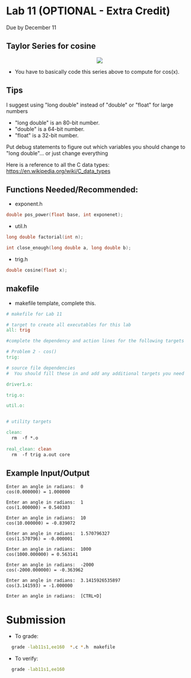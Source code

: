 # Lab 11 (OPTIONAL - Extra Credit)
Due by December 11

## Taylor Series for cosine
<p align="center">
  <img src="https://encrypted-tbn0.gstatic.com/images?q=tbn%3AANd9GcRtLAvb6k6l9-QL7AVBN-Ei1gBXX6ZqsoLfXA&usqp=CAU" />
</p>

- You have to basically code this series above to compute for cos(x).


## Tips
I suggest using "long double" instead of "double" or "float" for large numbers
- "long double" is an 80-bit number.
- "double" is a 64-bit number.
- "float" is a 32-bit number.

Put debug statements to figure out which variables you should change to "long double"... or just change everything

Here is a reference to all the C data types: https://en.wikipedia.org/wiki/C_data_types


## Functions Needed/Recommended:
- exponent.h
```c
double pos_power(float base, int exponenet);
```
- util.h
```c
long double factorial(int n);

int close_enough(long double a, long double b);
```
- trig.h
```c
double cosine(float x);
```


## makefile
- makefile template, complete this.
```makefile
# makefile for Lab 11

# target to create all executables for this lab
all: trig

#complete the dependency and action lines for the following targets

# Problem 2 - cos()
trig: 

# source file dependencies
#  You should fill these in and add any additional targets you need

driver1.o: 

trig.o: 

util.o:


# utility targets

clean:
  rm  -f *.o
        
real_clean: clean
  rm  -f trig a.out core
```


## Example Input/Output
```
Enter an angle in radians:  0
cos(0.000000) = 1.000000    

Enter an angle in radians:  1
cos(1.000000) = 0.540303    

Enter an angle in radians:  10
cos(10.000000) = -0.839072  

Enter an angle in radians:  1.570796327
cos(1.570796) = -0.000001   

Enter an angle in radians:  1000
cos(1000.000000) = 0.563141 

Enter an angle in radians:  -2000
cos(-2000.000000) = -0.363962 

Enter an angle in radians:  3.1415926535897
cos(3.141593) = -1.000000   

Enter an angle in radians:  [CTRL+D]
```

# Submission
- To grade:
```bash
  grade -lab11s1,ee160  *.c *.h  makefile
```
- To verify: 
```bash
  grade -lab11s1,ee160
```
